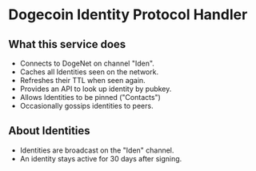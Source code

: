 # Dogecoin Identity Protocol Handler

## What this service does

* Connects to DogeNet on channel "Iden".
* Caches all Identities seen on the network.
* Refreshes their TTL when seen again.
* Provides an API to look up identity by pubkey.
* Allows Identities to be pinned ("Contacts")
* Occasionally gossips identities to peers.

## About Identities

* Identities are broadcast on the "Iden" channel.
* An identity stays active for 30 days after signing.

